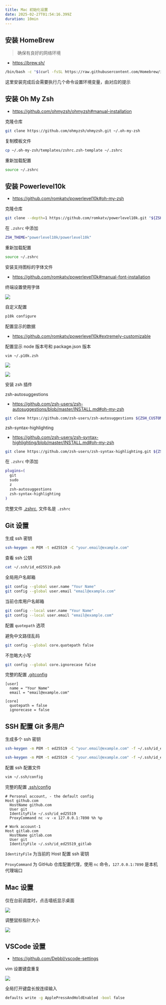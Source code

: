 ```yaml
---
title: Mac 初始化设置
date: 2025-02-27T01:54:16.399Z
duration: 10min
---
```


## 安装 HomeBrew

> 确保有良好的网络环境

- https://brew.sh/

```sh
/bin/bash -c "$(curl -fsSL https://raw.githubusercontent.com/Homebrew/install/HEAD/install.sh)"
```

这里安装完成后会需要执行几个命令设置环境变量，由对应的提示

## 安装 Oh My Zsh

- https://github.com/ohmyzsh/ohmyzsh#manual-installation

克隆仓库

```sh
git clone https://github.com/ohmyzsh/ohmyzsh.git ~/.oh-my-zsh
```

复制模板文件

```sh
cp ~/.oh-my-zsh/templates/zshrc.zsh-template ~/.zshrc
```

重新加载配置

```sh
source ~/.zshrc
```

## 安装 Powerlevel10k

- https://github.com/romkatv/powerlevel10k#oh-my-zsh

克隆仓库

```sh
git clone --depth=1 https://github.com/romkatv/powerlevel10k.git "${ZSH_CUSTOM:-$HOME/.oh-my-zsh/custom}/themes/powerlevel10k"
```

在 `.zshrc` 中添加

```sh
ZSH_THEME="powerlevel10k/powerlevel10k"
```

重新加载配置

```sh
source ~/.zshrc
```

安装支持图标的字体文件

- https://github.com/romkatv/powerlevel10k#manual-font-installation

终端设置使用字体

![](./images/terminal-set-font.png)

自定义配置

```sh
p10k configure
```

配置显示的数据

- https://github.com/romkatv/powerlevel10k#extremely-customizable

配置显示 node 版本号和 package.json 版本

```sh
vim ~/.p10k.zsh
```

![](./images/custom-p10k.png)

![](./images/zsh-termainal.png)

安装 zsh 插件

zsh-autosuggestions

- https://github.com/zsh-users/zsh-autosuggestions/blob/master/INSTALL.md#oh-my-zsh

```sh
git clone https://github.com/zsh-users/zsh-autosuggestions ${ZSH_CUSTOM:-~/.oh-my-zsh/custom}/plugins/zsh-autosuggestions
```

zsh-syntax-highlighting

- https://github.com/zsh-users/zsh-syntax-highlighting/blob/master/INSTALL.md#oh-my-zsh

```sh
git clone https://github.com/zsh-users/zsh-syntax-highlighting.git ${ZSH_CUSTOM:-~/.oh-my-zsh/custom}/plugins/zsh-syntax-highlighting
```

在 `.zshrc` 中添加

```sh filename=".zshrc"
plugins=(
  git
  sudo
  z
  zsh-autosuggestions
  zsh-syntax-highlighting
)
```

完整文件 [.zshrc](https://github.com/Debbl/dotfiles/blob/main/_.zshrc), 文件名是 `.zshrc`

## Git 设置

生成 ssh 密钥

```sh
ssh-keygen -m PEM -t ed25519 -C "your.email@example.com"
```

查看 ssh 公钥

```sh
cat ~/.ssh/id_ed25519.pub
```

全局用户名邮箱

```sh
git config --global user.name "Your Name"
git config --global user.email "email@example.com"
```

当前仓库用户名邮箱

```sh
git config --local user.name "Your Name"
git config --local user.email "email@example.com"
```

配置 `quotepath` 选项

避免中文路径乱码

```sh
git config --global core.quotepath false
```

不忽略大小写

```sh
git config --global core.ignorecase false
```

完整的配置 [.gitconfig](https://github.com/Debbl/dotfiles/blob/main/_.gitconfig)

```text filename=".gitconfig"
[user]
  name = "Your Name"
  email = "email@example.com"

[core]
  quotepath = false
  ignorecase = false
```

## SSH 配置 Git 多用户

生成多个 ssh 密钥

```sh
ssh-keygen -m PEM -t ed25519 -C "your.email@example.com" -f ~/.ssh/id_ed25519
```

```sh
ssh-keygen -m PEM -t ed25519 -C "your.email@example.com" -f ~/.ssh/id_ed25519_gitlab
```

配置 ssh 配置文件

```sh
vim ~/.ssh/config
```

完整的配置 [.ssh/config](https://github.com/Debbl/dotfiles/blob/main/_.config)

```ssh-config filename=".ssh/config"
# Personal account, - the default config
Host github.com
  HostName github.com
  User git
  IdentityFile ~/.ssh/id_ed25519
  ProxyCommand nc -v -x 127.0.0.1:7890 %h %p

# Work account-1
Host gitlab.com
  HostName gitlab.com
  User git
  IdentityFile ~/.ssh/id_ed25519_gitlab
```

`IdentityFile` 为当前的 Host 配置 ssh 密钥

`ProxyCommand` 为 GitHub 仓库配置代理，使用 `nc` 命令，`127.0.0.1:7890` 是本机代理端口

## Mac 设置

仅在台前调度时，点击墙纸显示桌面

![](./images/mac-setting.png)

调整鼠标指针大小

![](./images/mac-settting-cursor.png)

## VSCode 设置

- https://github.com/Debbl/vscode-settings

vim 设置键盘重复

![](./images/mac-setting-keyboard.png)

全局打开键盘长按连续输入

```sh
defaults write -g ApplePressAndHoldEnabled -bool false
```
